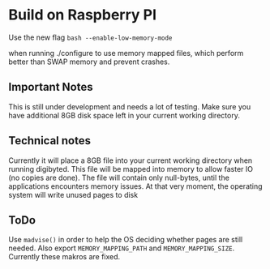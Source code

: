 Build on Raspberry PI
=====================

Use the new flag ```bash
--enable-low-memory-mode```

when running ./configure to use memory mapped files, which perform better than SWAP memory and prevent crashes.


Important Notes
---------------

This is still under development and needs a lot of testing. Make sure you have additional 8GB disk space left in your current working directory.



Technical notes
---------------

Currently it will place a 8GB file into your current working directory when running digibyted. 
This file will be mapped into memory to allow faster IO (no copies are done).
The file will contain only null-bytes, until the applications encounters memory issues. At that very moment, the operating system will write unused pages to disk


ToDo
----

Use ```madvise()``` in order to help the OS deciding whether pages are still needed.
Also export ```MEMORY_MAPPING_PATH``` and ```MEMORY_MAPPING_SIZE```. Currently these makros are fixed.


